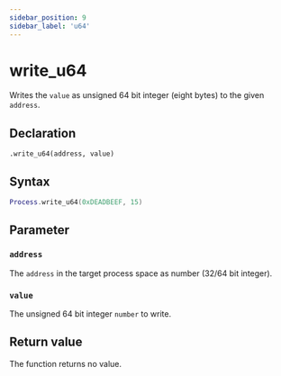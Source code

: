 ```yaml
---
sidebar_position: 9
sidebar_label: 'u64'
---
```


# write_u64

Writes the `value` as unsigned 64 bit integer (eight bytes) to the given `address`.

## Declaration

`.write_u64(address, value)`

## Syntax

```lua
Process.write_u64(0xDEADBEEF, 15)
```

## Parameter

### `address`

The `address` in the target process space as number (32/64 bit integer).

### `value`

The unsigned 64 bit integer `number` to write.

## Return value

The function returns no value.
